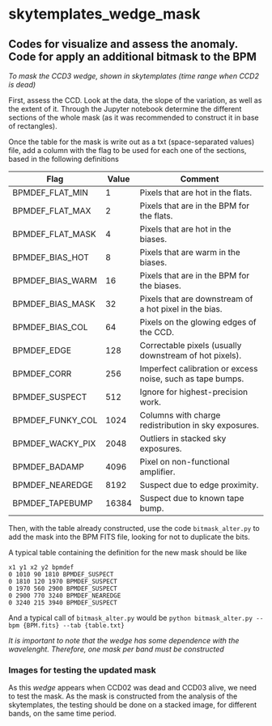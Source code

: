 # skytemplates_wedge_mask
## Codes for visualize and assess the anomaly. Code for apply an additional bitmask to the BPM

*To mask the CCD3 wedge, shown in skytemplates (time range when CCD2 is dead)*

First, assess the CCD. Look at the data, the slope of the variation, as well
as the extent of it. Through the Jupyter notebook determine the different
sections of the whole mask (as it was recommended to construct it in base of
rectangles).

Once the table for the mask is write out as a txt (space-separated values)
file, add a column with the flag to be used for each one of the sections,
based in the following definitions

Flag | Value | Comment
-----|-------|--------
BPMDEF_FLAT_MIN | 1 | Pixels that are hot in the flats.
BPMDEF_FLAT_MAX | 2 | Pixels that are in the BPM for the flats.
BPMDEF_FLAT_MASK | 4 | Pixels that are hot in the biases.
BPMDEF_BIAS_HOT | 8 | Pixels that are warm in the biases.
BPMDEF_BIAS_WARM | 16 | Pixels that are in the BPM for the biases.
BPMDEF_BIAS_MASK | 32 | Pixels that are downstream of a hot pixel in the bias.
BPMDEF_BIAS_COL | 64 | Pixels on the glowing edges of the CCD.
BPMDEF_EDGE | 128 | Correctable pixels (usually downstream of hot pixels).
BPMDEF_CORR | 256 | Imperfect calibration or excess noise, such as tape bumps.
BPMDEF_SUSPECT | 512 | Ignore for highest-precision work.
BPMDEF_FUNKY_COL | 1024 | Columns with charge redistribution in sky exposures.
BPMDEF_WACKY_PIX | 2048 | Outliers in stacked sky exposures.
BPMDEF_BADAMP | 4096 | Pixel on non-functional amplifier.
BPMDEF_NEAREDGE | 8192 | Suspect due to edge proximity.
BPMDEF_TAPEBUMP | 16384 | Suspect due to known tape bump.

Then, with the table already constructed, use the code `bitmask_alter.py` to
add the mask into the BPM FITS file, looking for not to duplicate the bits.

A typical table containing the definition for the new mask should be like

```
x1 y1 x2 y2 bpmdef
0 1010 90 1810 BPMDEF_SUSPECT
0 1810 120 1970 BPMDEF_SUSPECT
0 1970 560 2900 BPMDEF_SUSPECT
0 2900 770 3240 BPMDEF_NEAREDGE
0 3240 215 3940 BPMDEF_SUSPECT
```

And a typical call of `bitmask_alter.py` would be
`python bitmask_alter.py --bpm {BPM.fits} --tab {table.txt}` 

*It is important to note that the wedge has some dependence with the 
wavelenght. Therefore, one mask per band must be constructed*

### Images for testing the updated mask
As this *wedge* appears when CCD02 was dead and CCD03 alive, we need to test 
the mask. As the mask is constructed from the analysis of the skytemplates, 
the testing should be done on a stacked image, for different bands, on the
same time period.

